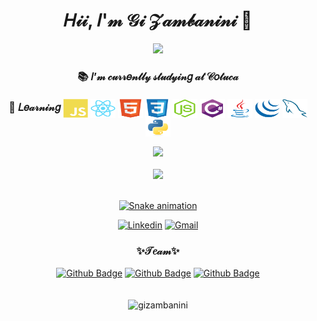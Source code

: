  
<h1  align="center"> 𝐻𝒾𝒾, 𝐼'𝓂 𝒢𝒾 𝒵𝒶𝓂𝒷𝒶𝓃𝒾𝓃𝒾 👋</h1>

<p align="center">
<img src = "https://c.tenor.com/sBP8b87PkqEAAAAC/phineas-and-ferb-computer.gif"/>
</p> 


<div align="center">
<h3>
📚 𝐼’𝓂 𝒸𝓊𝓇𝓇𝑒𝓃𝓉𝓁𝓎 𝓈𝓉𝓊𝒹𝓎𝒾𝓃𝑔 𝒶𝓉 𝒞𝑜𝓉𝓊𝒸𝒶 <br/> <br/>
🌱 𝐿𝑒𝒶𝓇𝓃𝒾𝓃𝑔
   <img align="center" alt="gi-Js" height="30" width="40" src="https://raw.githubusercontent.com/devicons/devicon/master/icons/javascript/javascript-plain.svg">
   <img align="center" alt="gi-React" height="30" width="40" src="https://raw.githubusercontent.com/devicons/devicon/master/icons/react/react-original.svg">
   <img align="center" alt="gi-HTML" height="30" width="40" src="https://raw.githubusercontent.com/devicons/devicon/master/icons/html5/html5-original.svg">
   <img align="center" alt="gi-CSS" height="30" width="40" src="https://raw.githubusercontent.com/devicons/devicon/master/icons/css3/css3-original.svg">
   <img align="center" alt="gi-Node" height="30" width="40" src="https://raw.githubusercontent.com/devicons/devicon/master/icons/nodejs/nodejs-original.svg">
   <img align="center" alt="gi-Csharp" height="30" width="40" src="https://raw.githubusercontent.com/devicons/devicon/master/icons/csharp/csharp-original.svg">
   <img align="center" alt="gi-Java" height="30" width="40" src="https://raw.githubusercontent.com/devicons/devicon/master/icons/java/java-original.svg">
   <img align="center" alt="gi-Jquey" height="30" width="40" src="https://raw.githubusercontent.com/devicons/devicon/master/icons/jquery/jquery-original.svg">
   <img align="center" alt="gi-Mysql" height="30" width="40" src="https://raw.githubusercontent.com/devicons/devicon/master/icons/mysql/mysql-original.svg">
   <img align="center" alt="gi-Python" height="30" width="40" src="https://raw.githubusercontent.com/devicons/devicon/master/icons/python/python-original.svg">   
 <br/>
 </h3>
 </div>

<div align="center">
  <a href="https://github.com/gizambanini">
  <img height="180em" src="https://github-readme-stats.vercel.app/api?username=gizambanini&show_icons=true&theme=tokyonight&include_all_commits=true&count_private=true"/>
  <br/><br/>
  <img height="180em" src="https://github-readme-stats.vercel.app/api/top-langs/?username=gizambanini&layout=compact&langs_count=7&theme=tokyonight"/>
  <br/>
</br>

![Snake animation](https://github.com/gizambanini/gizambanini/blob/output/github-contribution-grid-snake.svg)
 <br/>
 
[![Linkedin](https://img.shields.io/badge/-LinkedIn-blue?style=flat&logo=Linkedin&logoColor=white)](https://www.linkedin.com/in/giovana-mendon%C3%A7a-zambanini-5bb43224b/)
[![Gmail](https://img.shields.io/badge/-Gmail-c14438?style=flat&logo=Gmail&logoColor=white)](mailto:gi.m.zambanini@gmail.com)

 <h3> ✨𝒯𝑒𝒶𝓂✨</h3>
 </div>
 <div align="center">

 [![Github Badge](https://img.shields.io/badge/-@GiZambanini-24292e?style=flat&logo=Github&logoColor=white&link=https://github.com/gi-m-zambanini)](https://github.com/gizambanini)
 [![Github Badge](https://img.shields.io/badge/-@Isabela-24292e?style=flat&logo=Github&logoColor=white&link=https://github.com/Isabela-CP)](https://github.com/Isabela-CP)
 [![Github Badge](https://img.shields.io/badge/-@Milena-24292e?style=flat&logo=Github&logoColor=white&link=https://github.com/milenafs)](https://github.com/milenafs)
   <br/> 
<br/><br/>
<img src="https://komarev.com/ghpvc/?username=gizambanini&color=blueviolet" alt="gizambanini" /> 
<br/>
</div>

 

 <!--
</div>
![Snake animation](https://github.com/giambanini/gizambanini/blob/output/github-contribution-grid-snake.svg)
 


**gizambanini/gizambanini** is a ✨ _special_ ✨ repository because its `README.md` (this file) appears on your GitHub profile.

Here are some ideas to get you started:

- 🔭 I’m currently working on ...
- 🌱 I’m currently learning ...
- 👯 I’m looking to collaborate on ...
- 🤔 I’m looking for help with ...
- 💬 Ask me about ...
- 📫 How to reach me: ...
- 😄 Pronouns: ...
- ⚡ Fun fact: ...
-->
